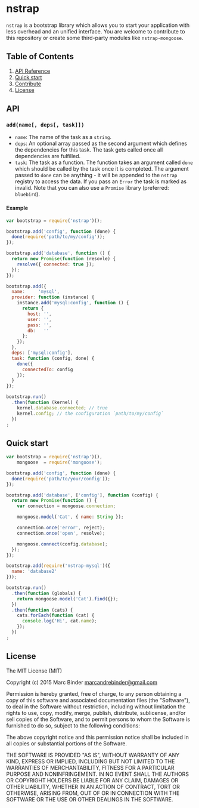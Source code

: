 nstrap
======
`nstrap` is a bootstrap library which allows you to start your application with less overhead and an unified interface. You are welcome to contribute to this repository or create some third-party modules like `nstrap-mongoose`.

## Table of Contents
1. [API Reference](#api)
2. [Quick start](#quick-start)
3. [Contribute](#contribute)
4. [License](#license)

## API
### `add(name[, deps[, task]])`
- `name`: The name of the task as a `string`.
- `deps`: An optional array passed as the second argument which defines the dependencies for this task. The task gets called once all dependencies are fulfilled.
- `task`: The task as a function. The function takes an argument called `done` which should be called by the task once it is completed. The argument passed to `done` can be anything - it will be appended to the `nstrap` registry to access the data. If you pass an `Error` the task is marked as invalid. Note that you can also use a `Promise` library (preferred: `bluebird`).

#### Example
```javascript
var bootstrap = require('nstrap')();

bootstrap.add('config', function (done) {
  done(require('path/to/my/config'));
});

bootstrap.add('database', function () {
  return new Promise(function (resovle) {
    resolve({ connected: true });
  });
});

bootstrap.add({
  name:     'mysql',
  provider: function (instance) {
    instance.add('mysql:config', function () {
      return {
        host: '',
        user: '',
        pass: '',
        db:   ''
      };
    });
  },
  deps: ['mysql:config'],
  task: function (config, done) {
    done({
      connectedTo: config
    });
  }
});

bootstrap.run()
  .then(function (kernel) {
    kernel.database.connected; // true
    kernel.config; // the configuration `path/to/my/config`
  })
;
```

## Quick start
```javascript
var bootstrap = require('nstrap')(),
    mongoose  = require('mongoose');

bootstrap.add('config', function (done) {
  done(require('path/to/your/config'));
});

bootstrap.add('database', ['config'], function (config) {
  return new Promise(function () {
    var connection = mongoose.connection;

    mongoose.model('Cat', { name: String });

    connection.once('error', reject);
    connection.once('open', resolve);

    mongoose.connect(config.database);
  });
});

bootstrap.add(require('nstrap-mysql')({
  name: 'database2'
}));

bootstrap.run()
  .then(function (globals) {
    return mongoose.model('Cat').find({});
  })
  .then(function (cats) {
    cats.forEach(function (cat) {
      console.log('Hi', cat.name);
    });
  })
;
```

## License
The MIT License (MIT)

Copyright (c) 2015 Marc Binder <marcandrebinder@gmail.com>

Permission is hereby granted, free of charge, to any person obtaining a copy
of this software and associated documentation files (the "Software"), to deal
in the Software without restriction, including without limitation the rights
to use, copy, modify, merge, publish, distribute, sublicense, and/or sell
copies of the Software, and to permit persons to whom the Software is
furnished to do so, subject to the following conditions:

The above copyright notice and this permission notice shall be included in
all copies or substantial portions of the Software.

THE SOFTWARE IS PROVIDED "AS IS", WITHOUT WARRANTY OF ANY KIND, EXPRESS OR
IMPLIED, INCLUDING BUT NOT LIMITED TO THE WARRANTIES OF MERCHANTABILITY,
FITNESS FOR A PARTICULAR PURPOSE AND NONINFRINGEMENT. IN NO EVENT SHALL THE
AUTHORS OR COPYRIGHT HOLDERS BE LIABLE FOR ANY CLAIM, DAMAGES OR OTHER
LIABILITY, WHETHER IN AN ACTION OF CONTRACT, TORT OR OTHERWISE, ARISING FROM,
OUT OF OR IN CONNECTION WITH THE SOFTWARE OR THE USE OR OTHER DEALINGS IN
THE SOFTWARE.